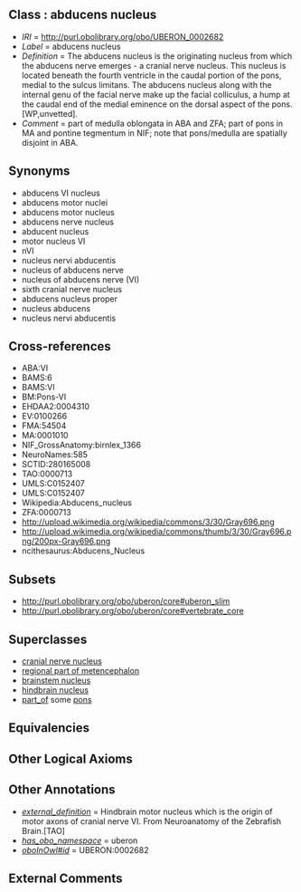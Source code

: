 
## Class : abducens nucleus

 * *IRI* = http://purl.obolibrary.org/obo/UBERON_0002682
 * *Label* = abducens nucleus
 * *Definition* = The abducens nucleus is the originating nucleus from which the abducens nerve emerges - a cranial nerve nucleus. This nucleus is located beneath the fourth ventricle in the caudal portion of the pons, medial to the sulcus limitans. The abducens nucleus along with the internal genu of the facial nerve make up the facial colliculus, a hump at the caudal end of the medial eminence on the dorsal aspect of the pons. [WP,unvetted].
 * *Comment* = part of medulla oblongata in ABA and ZFA; part of pons in MA and pontine tegmentum in NIF; note that pons/medulla are spatially disjoint in ABA.

## Synonyms

 * abducens VI nucleus
 * abducens motor nuclei
 * abducens motor nucleus
 * abducens nerve nucleus
 * abducent nucleus
 * motor nucleus VI
 * nVI
 * nucleus nervi abducentis
 * nucleus of abducens nerve
 * nucleus of abducens nerve (VI)
 * sixth cranial nerve nucleus
 * abducens nucleus proper
 * nucleus abducens
 * nucleus nervi abducentis

## Cross-references

 * ABA:VI
 * BAMS:6
 * BAMS:VI
 * BM:Pons-VI
 * EHDAA2:0004310
 * EV:0100266
 * FMA:54504
 * MA:0001010
 * NIF_GrossAnatomy:birnlex_1366
 * NeuroNames:585
 * SCTID:280165008
 * TAO:0000713
 * UMLS:C0152407
 * UMLS:C0152407
 * Wikipedia:Abducens_nucleus
 * ZFA:0000713
 * http://upload.wikimedia.org/wikipedia/commons/3/30/Gray696.png
 * http://upload.wikimedia.org/wikipedia/commons/thumb/3/30/Gray696.png/200px-Gray696.png
 * ncithesaurus:Abducens_Nucleus

## Subsets

 * http://purl.obolibrary.org/obo/uberon/core#uberon_slim
 * http://purl.obolibrary.org/obo/uberon/core#vertebrate_core

## Superclasses

 * [cranial nerve nucleus](../../UBERON/26/UBERON_0000126.md)
 * [regional part of metencephalon](../../UBERON/80/UBERON_0002680.md)
 * [brainstem nucleus](../../UBERON/31/UBERON_0006331.md)
 * [hindbrain nucleus](../../UBERON/62/UBERON_0009662.md)
 * [part_of](../../BFO/50/BFO_0000050.md) some [pons](../../UBERON/88/UBERON_0000988.md)

## Equivalencies


## Other Logical Axioms


## Other Annotations

 * *[external_definition](../../UBPROP/01/UBPROP_0000001.md)* = Hindbrain motor nucleus which is the origin of motor axons of cranial nerve VI. From Neuroanatomy of the Zebrafish Brain.[TAO]
 * *[has_obo_namespace](../../ce/oboInOwl#hasOBONamespace.md)* = uberon
 * *[oboInOwl#id](../../id/oboInOwl#id.md)* = UBERON:0002682

## External Comments

